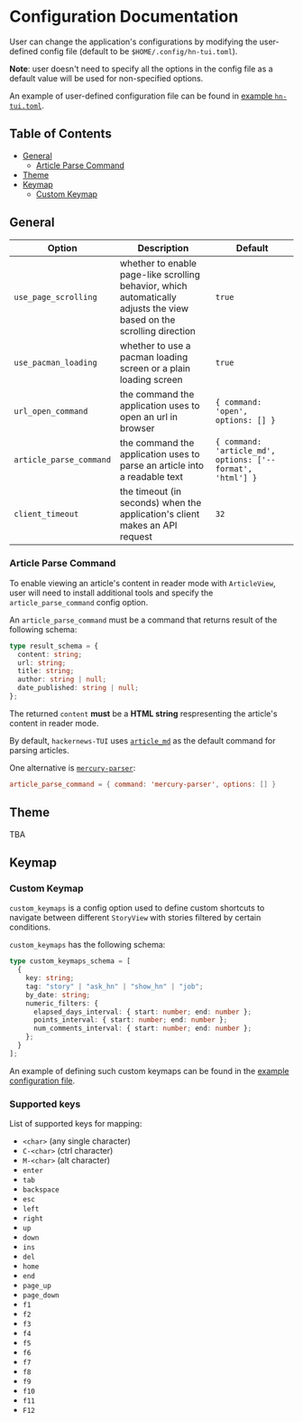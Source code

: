 # Configuration Documentation

User can change the application's configurations by modifying the user-defined config file (default to be `$HOME/.config/hn-tui.toml`).

**Note**: user doesn't need to specify all the options in the config file as a default value will be used for non-specified options.

An example of user-defined configuration file can be found in [example `hn-tui.toml`](https://github.com/aome510/hackernews-TUI/blob/main/examples/hn-tui.toml).

## Table of Contents

- [General](#general)
  - [Article Parse Command](#article-parse-command)
- [Theme](#theme)
- [Keymap](#keymap)
  - [Custom Keymap](#custom-keymap)

## General

| Option                  | Description                                                                                                           | Default                                                    |
| ----------------------- | --------------------------------------------------------------------------------------------------------------------- | ---------------------------------------------------------- |
| `use_page_scrolling`    | whether to enable page-like scrolling behavior, which automatically adjusts the view based on the scrolling direction | `true`                                                     |
| `use_pacman_loading`    | whether to use a pacman loading screen or a plain loading screen                                                      | `true`                                                     |
| `url_open_command`      | the command the application uses to open an url in browser                                                            | `{ command: 'open', options: [] }`                         |
| `article_parse_command` | the command the application uses to parse an article into a readable text                                             | `{ command: 'article_md', options: ['--format', 'html'] }` |
| `client_timeout`        | the timeout (in seconds) when the application's client makes an API request                                           | `32`                                                       |

### Article Parse Command

To enable viewing an article's content in reader mode with `ArticleView`, user will need to install additional tools and specify the `article_parse_command` config option.

An `article_parse_command` must be a command that returns result of the following schema:

```typescript
type result_schema = {
  content: string;
  url: string;
  title: string;
  author: string | null;
  date_published: string | null;
};
```

The returned `content` **must** be a **HTML string** respresenting the article's content in reader mode.

By default, `hackernews-TUI` uses [`article_md`](https://github.com/aome510/article-md-cli) as the default command for parsing articles.

One alternative is [`mercury-parser`](https://github.com/postlight/mercury-parser#installation):

```toml
article_parse_command = { command: 'mercury-parser', options: [] }
```

## Theme

TBA

## Keymap

### Custom Keymap

`custom_keymaps` is a config option used to define custom shortcuts to navigate between different `StoryView` with stories filtered by certain conditions.

`custom_keymaps` has the following schema:

```typescript
type custom_keymaps_schema = [
  {
    key: string;
    tag: "story" | "ask_hn" | "show_hn" | "job";
    by_date: string;
    numeric_filters: {
      elapsed_days_interval: { start: number; end: number };
      points_interval: { start: number; end: number };
      num_comments_interval: { start: number; end: number };
    };
  }
];
```

An example of defining such custom keymaps can be found in the [example configuration file](https://github.com/aome510/hackernews-TUI/blob/main/examples/hn-tui.toml).

### Supported keys

List of supported keys for mapping:

- `<char>` (any single character)
- `C-<char>` (ctrl character)
- `M-<char>` (alt character)
- `enter`
- `tab`
- `backspace`
- `esc`
- `left`
- `right`
- `up`
- `down`
- `ins`
- `del`
- `home`
- `end`
- `page_up`
- `page_down`
- `f1`
- `f2`
- `f3`
- `f4`
- `f5`
- `f6`
- `f7`
- `f8`
- `f9`
- `f10`
- `f11`
- `F12`
